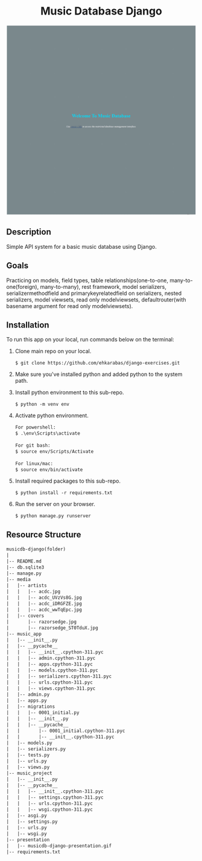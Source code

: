 <div align=center>
	<h1>Music Database Django</h1>
</div>

<div align="center">
	<img src="./presentation/musicdb-django-presentation.gif"/>
</div>

## Description

Simple API system for a basic music database using Django.

## Goals

Practicing on models, field types, table relationships(one-to-one, many-to-one(foreign), many-to-many), rest framework, model serializers, serializermethodfield and primarykeyrelatedfield on serializers, nested serializers, model viewsets, read only modelviewsets, defaultrouter(with basename argument for read only modelviewsets).

## Installation

To run this app on your local, run commands below on the terminal:

1. Clone main repo on your local.
    ```shell
    $ git clone https://github.com/ehkarabas/django-exercises.git
    ```

2. Make sure you've installed python and added python to the system path.


3. Install python environment to this sub-repo.
    ```shell
    $ python -m venv env
    ```

4. Activate python environment.
    ```shell
    For powershell:
    $ .\env\Scripts\activate
    
    For git bash:
    $ source env/Scripts/Activate

    For linux/mac:
    $ source env/bin/activate
    ```

5. Install required packages to this sub-repo.
    ```shell
    $ python install -r requirements.txt
    ```

6. Run the server on your browser.
    ```shell
    $ python manage.py runserver
    ```

## Resource Structure 

```
musicdb-django(folder)
|
|-- README.md
|-- db.sqlite3
|-- manage.py
|-- media
|   |-- artists
|   |   |-- acdc.jpg
|   |   |-- acdc_UVzVs8G.jpg
|   |   |-- acdc_iDRGFZE.jpg
|   |   |-- acdc_wwTqEpc.jpg
|   |-- covers
|       |-- razorsedge.jpg
|       |-- razorsedge_ST0TduX.jpg
|-- music_app
|   |-- __init__.py
|   |-- __pycache__
|   |   |-- __init__.cpython-311.pyc
|   |   |-- admin.cpython-311.pyc
|   |   |-- apps.cpython-311.pyc
|   |   |-- models.cpython-311.pyc
|   |   |-- serializers.cpython-311.pyc
|   |   |-- urls.cpython-311.pyc
|   |   |-- views.cpython-311.pyc
|   |-- admin.py
|   |-- apps.py
|   |-- migrations
|   |   |-- 0001_initial.py
|   |   |-- __init__.py
|   |   |-- __pycache__
|   |       |-- 0001_initial.cpython-311.pyc
|   |       |-- __init__.cpython-311.pyc
|   |-- models.py
|   |-- serializers.py
|   |-- tests.py
|   |-- urls.py
|   |-- views.py
|-- music_project
|   |-- __init__.py
|   |-- __pycache__
|   |   |-- __init__.cpython-311.pyc
|   |   |-- settings.cpython-311.pyc
|   |   |-- urls.cpython-311.pyc
|   |   |-- wsgi.cpython-311.pyc
|   |-- asgi.py
|   |-- settings.py
|   |-- urls.py
|   |-- wsgi.py
|-- presentation
|   |-- musicdb-django-presentation.gif
|-- requirements.txt
```


